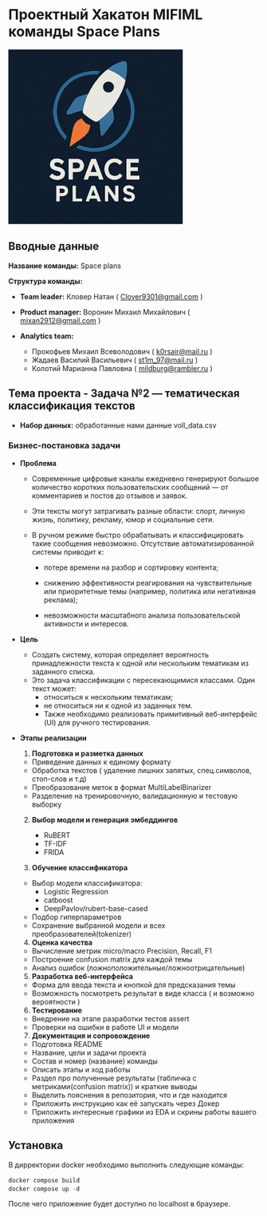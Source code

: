# Проектный Хакатон MIFIML команды Space Plans
![My Image](space_plans.jpg)
## Вводные данные
**Название команды:** Space plans

**Структура команды:**

* **Team leader:** Кловер Натан ( Clover9301@gmail.com )

* **Product manager:** Воронин Михаил Михайлович ( mixan2912@gmail.com )

* **Analytics team:** 
  * Прокофьев Михаил Всеволодович ( k0rsair@mail.ru )
  * Жадаев Василий Васильевич ( st1m_97@mail.ru )
  * Колотий Марианна Павловна ( mildburg@rambler.ru )
## Тема проекта - Задача №2 — тематическая классификация текстов
* **Набор данных:** обработанные нами данные voll_data.csv
### Бизнес-постановка задачи
* **Проблема**
  * Современные цифровые каналы ежедневно генерируют большое количество коротких пользовательских сообщений — от комментариев и постов до отзывов и заявок.
  * Эти тексты могут затрагивать разные области: спорт, личную жизнь, политику, рекламу, юмор и социальные сети.

  * В ручном режиме быстро обрабатывать и классифицировать такие сообщения невозможно. Отсутствие автоматизированной системы приводит к:
    * потере времени на разбор и сортировку контента;

    * снижению эффективности реагирования на чувствительные или приоритетные темы (например, политика или негативная реклама);

    * невозможности масштабного анализа пользовательской активности и интересов.

* **Цель**
  * Создать систему, которая определяет вероятность принадлежности текста к одной или нескольким тематикам из заданного списка.
  * Это задача классификации с пересекающимися классами. Один текст может:
    * относиться к нескольким тематикам;
    * не относиться ни к одной из заданных тем.
    * Также необходимо реализовать примитивный веб-интерфейс (UI) для ручного тестирования.


* **Этапы реализации**
  1. **Подготовка и разметка данных**
    * Приведение данных к единому формату
    * Обработка текстов ( удаление лишних запятых, спец.символов, стоп-слов и т.д)
    * Преобразование меток в формат MultiLabelBinarizer
    * Разделение на тренировочную, валидационную и тестовую выборку

  2. **Выбор модели и генерация эмбеддингов**
      * RuBERT
      * TF-IDF
      * FRIDA

  3. **Обучение классификатора**
    * Выбор модели классификатора:
      * Logistic Regression
      * catboost
      * DeepPavlov/rubert-base-cased
    * Подбор гиперпараметров
    * Сохранение выбранной модели и всех преобразователей(tokenizer)

  4. **Оценка качества**
    * Вычисление метрик micro/macro Precision, Recall, F1
    * Построение confusion matrix для каждой темы
    * Анализ ошибок (ложноположительные/ложноотрицательные)

  5. **Разработка веб-интерфейса**
    * Форма для ввода текста и кнопкой для предсказания темы
    * Возможность посмотреть результат в виде класса ( и возможно вероятности )

  6. **Тестирование**
    * Внедрение на этапе разработки тестов assert
    * Проверки на ошибки в работе UI и модели

  7. **Документация и сопровождение**
    * Подготовка README
    * Название, цели и задачи проекта
    * Состав и номер (название) команды
    * Описать этапы и ход работы
    * Раздел про полученные результаты (табличка с метриками(confusion matrix)) и краткие выводы
    * Выделить пояснения в репозитория, что и где находится
    * Приложить инструкцию как её запускать через Докер
    * Приложить интересные графики из EDA и скрины работы вашего приложения

## Установка
В дирректории docker необходимо выполнить следующие команды:
```python
docker compose build
docker compose up -d
```
После чего приложение будет доступно по localhost в браузере.
